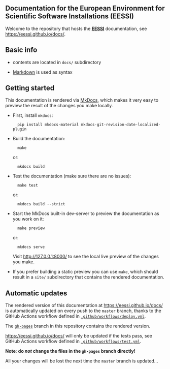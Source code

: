 ## Documentation for the European Environment for Scientific Software Installations (EESSI)

Welcome to the repository that hosts the **[EESSI](https://github.com/EESSI)** documentation, see https://eessi.github.io/docs/.

## Basic info

* contents are located in ``docs/`` subdirectory

* [Markdown](https://daringfireball.net/projects/markdown/) is used as syntax


## Getting started

This documentation is rendered via [MkDocs](https://www.mkdocs.org/),
which makes it very easy to preview the result of the changes you make locally.

* First, install ``mkdocs``:

        pip install mkdocs-material mkdocs-git-revision-date-localized-plugin

* Build the documentation:

        make

  or:

        mkdocs build

* Test the documentation (make sure there are no issues):

        make test

  or:

        mkdocs build --strict

* Start the MkDocs built-in dev-server to preview the documentation as you work on it:

        make preview

  or:

        mkdocs serve

  Visit http://127.0.0.1:8000/ to see the local live preview of the changes you make.

* If you prefer building a static preview you can use ``make``,
  which should result in a ``site/`` subdirectory that contains the rendered documentation.


## Automatic updates

The rendered version of this documentation at https://eessi.github.io/docs/
is automatically updated on every push to the ``master`` branch,
thanks to the GitHub Actions workflow defined in
[``.github/workflows/deploy.yml``](https://github.com/EESSI/docs/blob/master/.github/workflows/deploy.yml).

The [``gh-pages``](https://github.com/EESSI/docs/tree/gh-pages) branch in this repository contains the rendered version.

https://eessi.github.io/docs/ will only be updated if the tests pass,
see GitHub Actions workflow defined in
[``.github/workflows/test.yml``](https://github.com/EESSI/docs/blob/master/.github/workflows/test.yml).

**Note**: **do *not* change the files in the ``gh-pages`` branch directly!**

All your changes will be lost the next time the ``master`` branch is updated...
